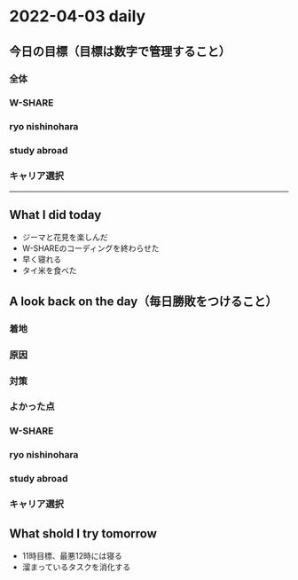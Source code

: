 # 2022-04-03 daily 

## 今日の目標（目標は数字で管理すること）
### 全体


### W-SHARE
### ryo nishinohara
### study abroad
### キャリア選択

---
## What I did today
- ジーマと花見を楽しんだ
- W-SHAREのコーディングを終わらせた
- 早く寝れる
- タイ米を食べた

## A look back on the day（毎日勝敗をつけること）
### 着地
### 原因
### 対策

### よかった点

### W-SHARE
### ryo nishinohara
### study abroad
### キャリア選択

## What shold I try tomorrow
- 11時目標、最悪12時には寝る
- 溜まっているタスクを消化する
